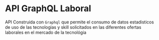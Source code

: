 # API GraphQL Laboral

API Construida con `Graphql` que permite el consumo de datos estadisticos de uso de las tecnologias y skill solicitados en las diferentes ofertas laborales en el mercado de la tecnológia
